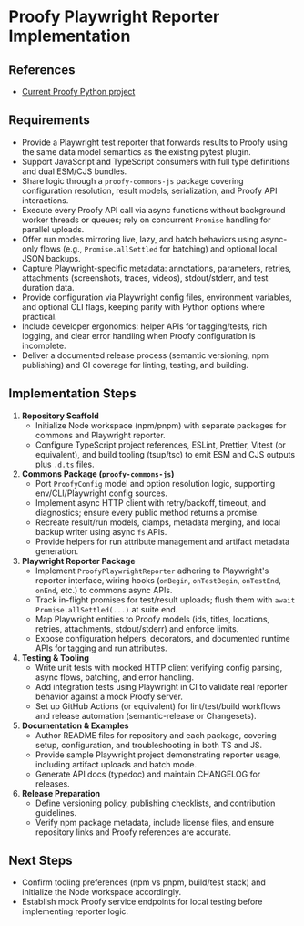 # Proofy Playwright Reporter Implementation

## References
- [Current Proofy Python project](../README.md)

## Requirements
- Provide a Playwright test reporter that forwards results to Proofy using the same data model semantics as the existing pytest plugin.
- Support JavaScript and TypeScript consumers with full type definitions and dual ESM/CJS bundles.
- Share logic through a `proofy-commons-js` package covering configuration resolution, result models, serialization, and Proofy API interactions.
- Execute every Proofy API call via async functions without background worker threads or queues; rely on concurrent `Promise` handling for parallel uploads.
- Offer run modes mirroring live, lazy, and batch behaviors using async-only flows (e.g., `Promise.allSettled` for batching) and optional local JSON backups.
- Capture Playwright-specific metadata: annotations, parameters, retries, attachments (screenshots, traces, videos), stdout/stderr, and test duration data.
- Provide configuration via Playwright config files, environment variables, and optional CLI flags, keeping parity with Python options where practical.
- Include developer ergonomics: helper APIs for tagging/tests, rich logging, and clear error handling when Proofy configuration is incomplete.
- Deliver a documented release process (semantic versioning, npm publishing) and CI coverage for linting, testing, and building.

## Implementation Steps
1. **Repository Scaffold**
   - Initialize Node workspace (npm/pnpm) with separate packages for commons and Playwright reporter.
   - Configure TypeScript project references, ESLint, Prettier, Vitest (or equivalent), and build tooling (tsup/tsc) to emit ESM and CJS outputs plus `.d.ts` files.
2. **Commons Package (`proofy-commons-js`)**
   - Port `ProofyConfig` model and option resolution logic, supporting env/CLI/Playwright config sources.
   - Implement async HTTP client with retry/backoff, timeout, and diagnostics; ensure every public method returns a promise.
   - Recreate result/run models, clamps, metadata merging, and local backup writer using async `fs` APIs.
   - Provide helpers for run attribute management and artifact metadata generation.
3. **Playwright Reporter Package**
   - Implement `ProofyPlaywrightReporter` adhering to Playwright's reporter interface, wiring hooks (`onBegin`, `onTestBegin`, `onTestEnd`, `onEnd`, etc.) to commons async APIs.
   - Track in-flight promises for test/result uploads; flush them with `await Promise.allSettled(...)` at suite end.
   - Map Playwright entities to Proofy models (ids, titles, locations, retries, attachments, stdout/stderr) and enforce limits.
   - Expose configuration helpers, decorators, and documented runtime APIs for tagging and run attributes.
4. **Testing & Tooling**
   - Write unit tests with mocked HTTP client verifying config parsing, async flows, batching, and error handling.
   - Add integration tests using Playwright in CI to validate real reporter behavior against a mock Proofy server.
   - Set up GitHub Actions (or equivalent) for lint/test/build workflows and release automation (semantic-release or Changesets).
5. **Documentation & Examples**
   - Author README files for repository and each package, covering setup, configuration, and troubleshooting in both TS and JS.
   - Provide sample Playwright project demonstrating reporter usage, including artifact uploads and batch mode.
   - Generate API docs (typedoc) and maintain CHANGELOG for releases.
6. **Release Preparation**
   - Define versioning policy, publishing checklists, and contribution guidelines.
   - Verify npm package metadata, include license files, and ensure repository links and Proofy references are accurate.

## Next Steps
- Confirm tooling preferences (npm vs pnpm, build/test stack) and initialize the Node workspace accordingly.
- Establish mock Proofy service endpoints for local testing before implementing reporter logic.
